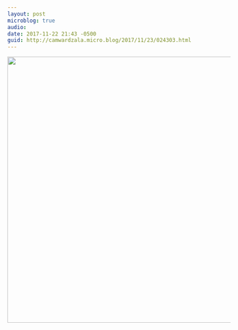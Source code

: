 ```yaml
---
layout: post
microblog: true
audio: 
date: 2017-11-22 21:43 -0500
guid: http://camwardzala.micro.blog/2017/11/23/024303.html
---
```



<img src="http://camwardzala.com/uploads/2018/eb6fd4e55c.jpg" width="600" height="600" />
